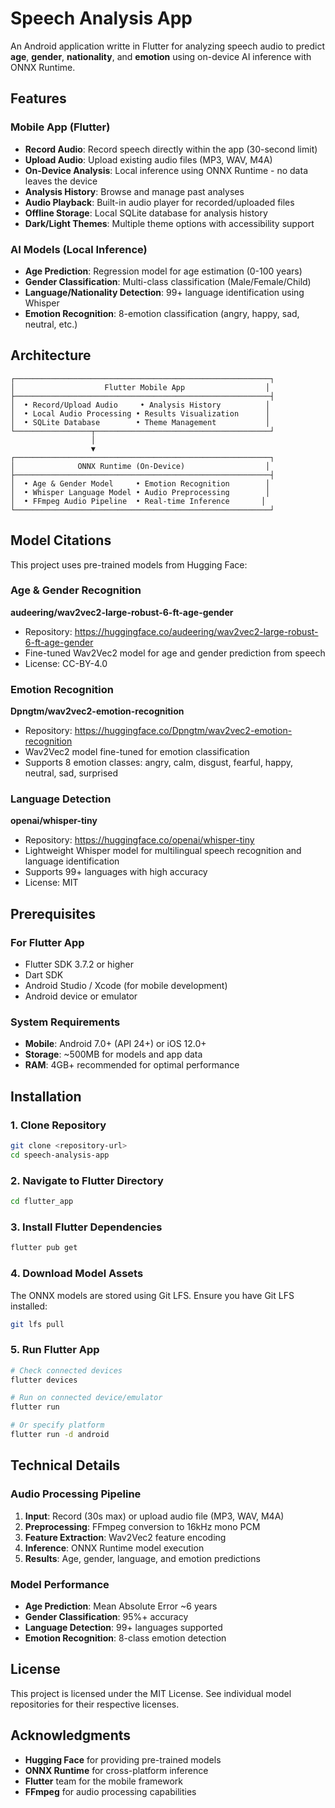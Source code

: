 # Speech Analysis App

An Android application writte in Flutter for analyzing speech audio to predict **age**, **gender**, **nationality**, and **emotion** using on-device AI inference with ONNX Runtime.

## Features

### Mobile App (Flutter)
- **Record Audio**: Record speech directly within the app (30-second limit)
- **Upload Audio**: Upload existing audio files (MP3, WAV, M4A)
- **On-Device Analysis**: Local inference using ONNX Runtime - no data leaves the device
- **Analysis History**: Browse and manage past analyses
- **Audio Playback**: Built-in audio player for recorded/uploaded files
- **Offline Storage**: Local SQLite database for analysis history
- **Dark/Light Themes**: Multiple theme options with accessibility support

### AI Models (Local Inference)
- **Age Prediction**: Regression model for age estimation (0-100 years)
- **Gender Classification**: Multi-class classification (Male/Female/Child)
- **Language/Nationality Detection**: 99+ language identification using Whisper
- **Emotion Recognition**: 8-emotion classification (angry, happy, sad, neutral, etc.)

## Architecture

```
┌─────────────────────────────────────────────────────────┐
│                    Flutter Mobile App                  │
├─────────────────────────────────────────────────────────┤
│  • Record/Upload Audio     • Analysis History          │
│  • Local Audio Processing • Results Visualization      │
│  • SQLite Database        • Theme Management           │
└─────────────────┬───────────────────────────────────────┘
                  │
                  ▼
┌─────────────────────────────────────────────────────────┐
│              ONNX Runtime (On-Device)                  │
├─────────────────────────────────────────────────────────┤
│  • Age & Gender Model     • Emotion Recognition        │
│  • Whisper Language Model • Audio Preprocessing        │
│  • FFmpeg Audio Pipeline  • Real-time Inference       │
└─────────────────────────────────────────────────────────┘
```

## Model Citations

This project uses pre-trained models from Hugging Face:

### Age & Gender Recognition
**audeering/wav2vec2-large-robust-6-ft-age-gender**  
- Repository: https://huggingface.co/audeering/wav2vec2-large-robust-6-ft-age-gender
- Fine-tuned Wav2Vec2 model for age and gender prediction from speech
- License: CC-BY-4.0

### Emotion Recognition  
**Dpngtm/wav2vec2-emotion-recognition**
- Repository: https://huggingface.co/Dpngtm/wav2vec2-emotion-recognition  
- Wav2Vec2 model fine-tuned for emotion classification
- Supports 8 emotion classes: angry, calm, disgust, fearful, happy, neutral, sad, surprised

### Language Detection
**openai/whisper-tiny**
- Repository: https://huggingface.co/openai/whisper-tiny
- Lightweight Whisper model for multilingual speech recognition and language identification
- Supports 99+ languages with high accuracy
- License: MIT

## Prerequisites

### For Flutter App
- Flutter SDK 3.7.2 or higher
- Dart SDK
- Android Studio / Xcode (for mobile development)
- Android device or emulator

### System Requirements
- **Mobile**: Android 7.0+ (API 24+) or iOS 12.0+
- **Storage**: ~500MB for models and app data
- **RAM**: 4GB+ recommended for optimal performance

## Installation

### 1. Clone Repository
```bash
git clone <repository-url>
cd speech-analysis-app
```

### 2. Navigate to Flutter Directory
```bash
cd flutter_app
```

### 3. Install Flutter Dependencies
```bash
flutter pub get
```

### 4. Download Model Assets
The ONNX models are stored using Git LFS. Ensure you have Git LFS installed:
```bash
git lfs pull
```

### 5. Run Flutter App
```bash
# Check connected devices
flutter devices

# Run on connected device/emulator
flutter run

# Or specify platform
flutter run -d android
```

## Technical Details

### Audio Processing Pipeline
1. **Input**: Record (30s max) or upload audio file (MP3, WAV, M4A)
2. **Preprocessing**: FFmpeg conversion to 16kHz mono PCM
3. **Feature Extraction**: Wav2Vec2 feature encoding
4. **Inference**: ONNX Runtime model execution
5. **Results**: Age, gender, language, and emotion predictions

### Model Performance
- **Age Prediction**: Mean Absolute Error ~6 years
- **Gender Classification**: 95%+ accuracy  
- **Language Detection**: 99+ languages supported
- **Emotion Recognition**: 8-class emotion detection

## License

This project is licensed under the MIT License. See individual model repositories for their respective licenses.

## Acknowledgments

- **Hugging Face** for providing pre-trained models
- **ONNX Runtime** for cross-platform inference
- **Flutter** team for the mobile framework
- **FFmpeg** for audio processing capabilities

